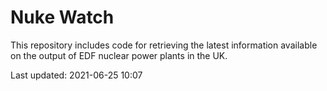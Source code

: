 # Nuke Watch

This repository includes code for retrieving the latest information available on the output of EDF nuclear power plants in the UK.

Last updated: 2021-06-25 10:07